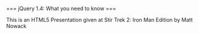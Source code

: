 === jQuery 1.4: What you need to know ===

This is an HTML5 Presentation given at Stir Trek 2: Iron Man Edition by Matt Nowack